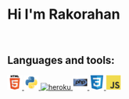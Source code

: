 <!DOCTYPE html>
<h1>Hi I'm Rakorahan</h1>
</br>
<h2>Languages and tools:</h2>
<a href="https://www.w3.org/html/" class="padded" target="_blank"> <img src="https://raw.githubusercontent.com/devicons/devicon/master/icons/html5/html5-original-wordmark.svg" alt="html5" width="30" height="30"/> </a> 
<a href="https://www.python.org" class="padded" target="_blank"> <img src="https://raw.githubusercontent.com/devicons/devicon/master/icons/python/python-original.svg" alt="python" width="30" height="30"/> </a> 
<a href="https://heroku.com" class="padded" target="_blank"> <img src="https://www.vectorlogo.zone/logos/heroku/heroku-icon.svg" alt="heroku" width="30" height="30"/> </a> 
<a href="" <img src="https://raw.githubusercontent.com/devicons/devicon/master/icons/css3/css3-original.svghttps://raw.githubusercontent.com/devicons/devicon/master/icons/javascript/javascript-original.svg" width="30" hight="30"/> </a>
<a href="https://www.w3.org/html/" class="padded" target="_blank"> <img src="https://raw.githubusercontent.com/devicons/devicon/master/icons/php/php-original.svg" alt="html5" width="30" height="30"/> </a> 
<a href="https://www.w3.org/html/" class="padded" target="_blank"> <img src="https://raw.githubusercontent.com/devicons/devicon/master/icons/css3/css3-original.svg" alt="html5" width="30" height="30"/> </a>
<a href="https://www.w3.org/html/" class="padded" target="_blank"> <img src="https://raw.githubusercontent.com/devicons/devicon/master/icons/javascript/javascript-original.svg" alt="html5" width="30" height="30"/> </a> 
